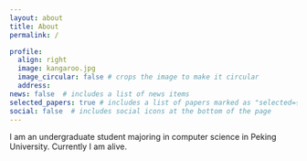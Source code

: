```yaml
---
layout: about
title: About
permalink: /

profile:
  align: right
  image: kangaroo.jpg
  image_circular: false # crops the image to make it circular
  address: 
news: false  # includes a list of news items
selected_papers: true # includes a list of papers marked as "selected={true}"
social: false  # includes social icons at the bottom of the page
---
```


I am an undergraduate student majoring in computer science in Peking University. Currently I am alive.